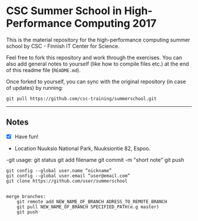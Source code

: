 # CSC Summer School in High-Performance Computing 2017

This is the material repository for the high-performance computing summer school by CSC - Finnish IT Center for Science.

Feel free to fork this repository and work through the exercises. You can also add general notes to yourself (like how to compile files etc.) at the end of this readme file (`README.md`). 

Once forked to yourself, you can sync with the original repository (in case of updates) by running:
```
git pull https://github.com/csc-training/summerschool.git
```

---
## Notes
- [x] Have fun!

- Location Nuuksio National Park, Nuuksiontie 82, Espoo.

-git usage: 	git status
		git add filename
		git commit -m "short note"
		git push

	git config --global user.name “nickname”
	git config --global user.email “user@email.com”
	git clone https://github.com/user/summerschool


	merge branches:
		git remote add NEW_NAME_OF_BRANCH ADRESS_TO_REMOTE_BRANCH
		git pull NEW_NAME_OF_BRANCH SPECIFIED_PATH(e.g master)
		git push	
		
